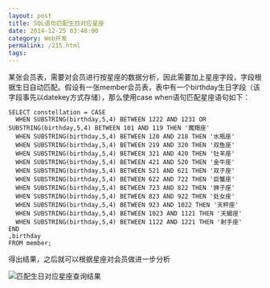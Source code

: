 ```yaml
---
layout: post
title: SQL语句匹配生日对应星座
date: 2014-12-25 03:48:00
category: Web开发
permalink: /215.html
tags:
---
```


<!--markdown-->某张会员表，需要对会员进行按星座的数据分析，因此需要加上星座字段，字段根据生日自动匹配。假设有一张member会员表，表中有一个birthday生日字段（该字段事先以datekey方式存储），那么使用case when语句匹配星座语句如下：

    SELECT constellation = CASE 
      WHEN SUBSTRING(birthday,5,4) BETWEEN 1222 AND 1231 OR SUBSTRING(birthday,5,4) BETWEEN 101 AND 119 THEN '魔羯座'  
      WHEN SUBSTRING(birthday,5,4) BETWEEN 120 AND 218 THEN '水瓶座'
      WHEN SUBSTRING(birthday,5,4) BETWEEN 219 AND 320 THEN '双鱼座'
      WHEN SUBSTRING(birthday,5,4) BETWEEN 321 AND 420 THEN '牡羊座'
      WHEN SUBSTRING(birthday,5,4) BETWEEN 421 AND 520 THEN '金牛座'
      WHEN SUBSTRING(birthday,5,4) BETWEEN 521 AND 621 THEN '双子座'
      WHEN SUBSTRING(birthday,5,4) BETWEEN 622 AND 722 THEN '巨蟹座'
      WHEN SUBSTRING(birthday,5,4) BETWEEN 723 AND 822 THEN '狮子座'
      WHEN SUBSTRING(birthday,5,4) BETWEEN 823 AND 922 THEN '处女座'  
      WHEN SUBSTRING(birthday,5,4) BETWEEN 923 AND 1022 THEN '天秤座'
      WHEN SUBSTRING(birthday,5,4) BETWEEN 1023 AND 1121 THEN '天蝎座'  
      WHEN SUBSTRING(birthday,5,4) BETWEEN 1122 AND 1221 THEN '射手座' 
    END 
    ,birthday
    FROM member;
    

得出结果，之后就可以根据星座对会员做进一步分析

![匹配生日对应星座查询结果][1]

 [1]: https://static.ktsee.com/s1/2016/05/20160502120833543.png